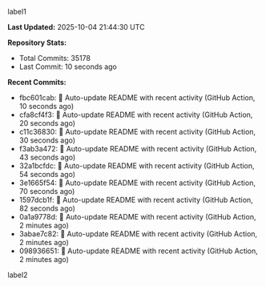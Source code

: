 
label1 
<!-- ACTIVITY_START -->
**Last Updated:** 2025-10-04 21:44:30 UTC

**Repository Stats:**
- Total Commits: 35178
- Last Commit: 10 seconds ago

**Recent Commits:**
- fbc601cab: 🤖 Auto-update README with recent activity (GitHub Action, 10 seconds ago)
- cfa8cf4f3: 🤖 Auto-update README with recent activity (GitHub Action, 20 seconds ago)
- c11c36830: 🤖 Auto-update README with recent activity (GitHub Action, 30 seconds ago)
- f3ab3a472: 🤖 Auto-update README with recent activity (GitHub Action, 43 seconds ago)
- 32a1bcfdc: 🤖 Auto-update README with recent activity (GitHub Action, 54 seconds ago)
- 3e1665f54: 🤖 Auto-update README with recent activity (GitHub Action, 70 seconds ago)
- 1597dcb1f: 🤖 Auto-update README with recent activity (GitHub Action, 82 seconds ago)
- 0a1a9778d: 🤖 Auto-update README with recent activity (GitHub Action, 2 minutes ago)
- 3abae7c82: 🤖 Auto-update README with recent activity (GitHub Action, 2 minutes ago)
- 098936651: 🤖 Auto-update README with recent activity (GitHub Action, 2 minutes ago)
<!-- ACTIVITY_END -->

label2
